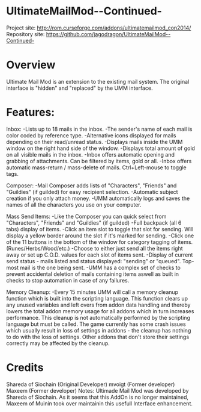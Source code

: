 UltimateMailMod--Continued-
===========================

Project site: http://rom.curseforge.com/addons/ultimatemailmod_con2014/
Repository site: https://github.com/jagodragon/UltimateMailMod--Continued-

Overview
========
Ultimate Mail Mod is an extension to the existing mail system. The original interface is "hidden" and "replaced" by the UMM interface.

Features:
=========

Inbox:
 -Lists up to 18 mails in the inbox.
 -The sender's name of each mail is color coded by reference type.
 -Alternative icons displayed for mails depending on their read/unread status.
 -Displays mails inside the UMM window on the right hand side of the window.
 -Displays total amount of gold on all visible mails in the inbox.
 -Inbox offers automatic opening and grabbing of attachments. Can be filtered by items, gold or all.
 -Inbox offers automatic mass-return / mass-delete of mails. Ctrl+Left-mouse to toggle tags.

Composer:
 -Mail Composer adds lists of "Characters", "Friends" and "Guildies" (if guilded) for easy recipient selection.
 -Automatic subject creation if you only attach money.
 -UMM automatically logs and saves the names of all the characters you use on your computer.

Mass Send Items:
 -Like the Composer you can quick select from "Characters", "Friends" and "Guildies" (if guilded)
 -Full backpack (all 6 tabs) display of items.
 -Click an item slot to toggle that slot for sending. Will display a yellow border around the slot if it's marked for sending.
 -Click one of the 11 buttons in the bottom of the window for category tagging of items. (Runes/Herbs/Wood/etc.)
 -Choose to either just send all the items right away or set up C.O.D. values for each slot of items sent.
 -Display of current send status - mails listed and status displayed: "sending" or "queued". Top-most mail is the one being sent.
 -UMM has a complex set of checks to prevent accidental deletion of mails containing items aswell as built in checks to stop automation in case of any failures.

Memory Cleanup: 
-Every 15 minutes UMM will call a memory cleanup function which is built into the scripting language. This function clears up any unused variables and left overs from addon data handling and thereby lowers the total addon memory usage for all addons which in turn increases performance. This cleanup is not automatically performed by the scripting language but must be called. The game currently has some crash issues which usually result in loss of settings in addons - the cleanup has nothing to do with the loss of settings. Other addons that don't store their settings correctly may be affected by the cleanup.

Credits
=======
Shareda of Siochain (Original Developer)
mvoigt (Former developer)
Maxeem (Former developer)
Notes:
Ultimade Mail Mod was developed by Shareda of Siochain. As it seems that this AddOn is no longer maintained, Maxeem of Muinin took over maintainin this usefull Interface enhancement.
